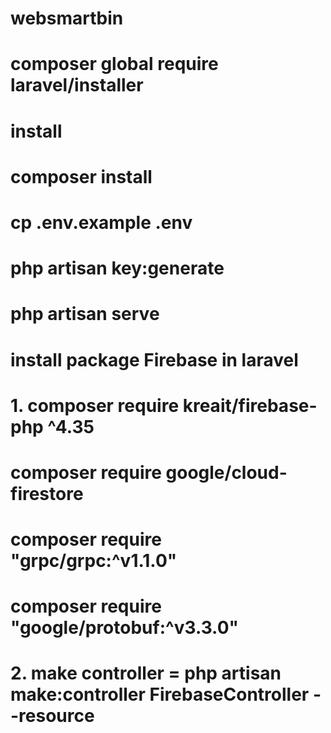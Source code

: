 # websmartbin
# composer global require laravel/installer

# install
# composer install
# cp .env.example .env
# php artisan key:generate
# php artisan serve

# install package Firebase in laravel 
# 1. composer require kreait/firebase-php ^4.35
# composer require google/cloud-firestore
# composer require "grpc/grpc:^v1.1.0"
# composer require "google/protobuf:^v3.3.0"
# 2. make controller =  php artisan make:controller FirebaseController --resource 
